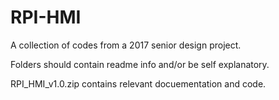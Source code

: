 # RPI-HMI
A collection of codes from a 2017 senior design project.   

Folders should contain readme info and/or be self explanatory.  

RPI_HMI_v1.0.zip contains relevant docuementation and code.